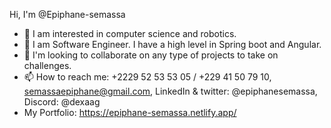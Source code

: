  Hi, I'm @Epiphane-semassa
- 👀 I am interested in computer science and robotics.
- 🌱 I am Software Engineer. I have a high level in Spring boot and Angular.
- 💞️ I'm looking to collaborate on any type of projects to take on challenges.
- 📫 How to reach me: +2229 52 53 53 05 / +229 41 50 79 10, semassaepiphane@gmail.com, LinkedIn & twitter: @epiphanesemassa, Discord: @dexaag
- My Portfolio: <a href="https://epiphane-semassa.netlify.app/" target="_blank">https://epiphane-semassa.netlify.app/</a>

<!---
Epiphane-semassa/Epiphane-semassa is a ✨ special ✨ repository because its `README.md` (this file) appears on your GitHub profile.
You can click the Preview link to take a look at your changes.
--->
